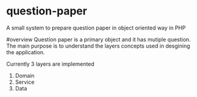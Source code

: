 # question-paper
A small system to prepare question paper in object oriented way in PHP

#overview
Question paper is a primary object and it has mutiple question.
The main purpose is to understand the layers concepts used in desgining the application.

Currently 3 layers are implemented

1. Domain
2. Service
3. Data
